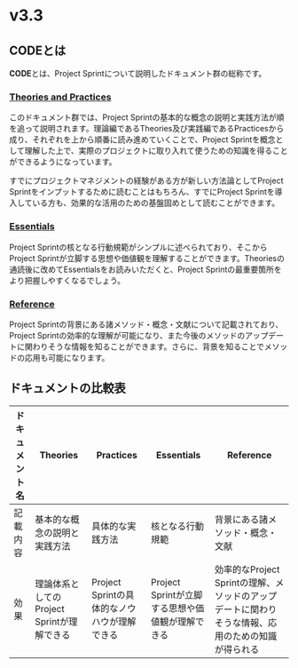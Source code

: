 # v3.3

## **CODEとは**

**CODE**とは、Project Sprintについて説明したドキュメント群の総称です。

### [Theories and Practices](theories_and_practices.md)

このドキュメント群では、Project Sprintの基本的な概念の説明と実践方法が順を追って説明されます。理論編であるTheories及び実践編であるPracticesから成り、それぞれを上から順番に読み進めていくことで、Project Sprintを概念として理解した上で、実際のプロジェクトに取り入れて使うための知識を得ることができるようになっています。

すでにプロジェクトマネジメントの経験がある方が新しい方法論としてProject Sprintをインプットするために読むことはもちろん、すでにProject Sprintを導入している方も、効果的な活用のための基盤固めとして読むことができます。

### [Essentials](essentials.md)

Project Sprintの核となる行動規範がシンプルに述べられており、そこからProject Sprintが立脚する思想や価値観を理解することができます。Theoriesの通読後に改めてEssentialsをお読みいただくと、Project Sprintの最重要箇所をより把握しやすくなるでしょう。

### [Reference](reference.md)

Project Sprintの背景にある諸メソッド・概念・文献について記載されており、Project Sprintの効率的な理解が可能になり、また今後のメソッドのアップデートに関わりそうな情報を知ることができます。さらに、背景を知ることでメソッドの応用も可能になります。

## **ドキュメントの比較表**

|ドキュメント名|Theories|Practices|Essentials|Reference|
|----|----|----|----|----|
|記載内容|基本的な概念の説明と実践方法|具体的な実践方法|核となる行動規範|背景にある諸メソッド・概念・文献|
|効果|理論体系としてのProject Sprintが理解できる|Project Sprintの具体的なノウハウが理解できる|Project Sprintが立脚する思想や価値観が理解できる|効率的なProject Sprintの理解、メソッドのアップデートに関わりそうな情報、応用のための知識が得られる|
